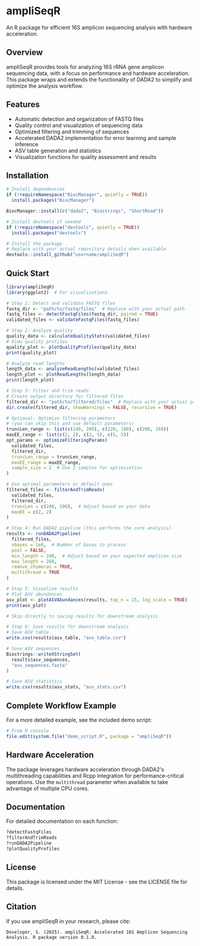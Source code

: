 # ampliSeqR

An R package for efficient 16S amplicon sequencing analysis with hardware acceleration.

## Overview

ampliSeqR provides tools for analyzing 16S rRNA gene amplicon sequencing data, with a focus on performance and hardware acceleration. This package wraps and extends the functionality of DADA2 to simplify and optimize the analysis workflow.

## Features

- Automatic detection and organization of FASTQ files
- Quality control and visualization of sequencing data
- Optimized filtering and trimming of sequences
- Accelerated DADA2 implementation for error learning and sample inference
- ASV table generation and statistics
- Visualization functions for quality assessment and results

## Installation

```r
# Install dependencies
if (!requireNamespace("BiocManager", quietly = TRUE))
  install.packages("BiocManager")

BiocManager::install(c("dada2", "Biostrings", "ShortRead"))

# Install devtools if needed
if (!requireNamespace("devtools", quietly = TRUE))
  install.packages("devtools")

# Install the package
# Replace with your actual repository details when available
devtools::install_github("username/ampliSeqR")
```

## Quick Start

```r
library(ampliSeqR)
library(ggplot2)  # For visualizations

# Step 1: Detect and validate FASTQ files
fastq_dir <- "path/to/fastq/files"  # Replace with your actual path
fastq_files <- detectFastqFiles(fastq_dir, paired = TRUE)
validated_files <- validateFastqFiles(fastq_files)

# Step 2: Analyze quality
quality_data <- calculateQualityStats(validated_files)
# View quality profiles
quality_plot <- plotQualityProfiles(quality_data)
print(quality_plot)

# Analyze read lengths
length_data <- analyzeReadLengths(validated_files)
length_plot <- plotReadLengths(length_data)
print(length_plot)

# Step 3: Filter and trim reads
# Create output directory for filtered files
filtered_dir <- "path/to/filtered/files"  # Replace with your actual path
dir.create(filtered_dir, showWarnings = FALSE, recursive = TRUE)

# Optional: Optimize filtering parameters 
# (you can skip this and use default parameters)
truncLen_range <- list(c(240, 200), c(220, 180), c(200, 160))
maxEE_range <- list(c(2, 2), c(2, 5), c(5, 5))
opt_params <- optimizeFilteringParams(
  validated_files, 
  filtered_dir, 
  truncLen_range = truncLen_range,
  maxEE_range = maxEE_range,
  sample_size = 2  # Use 2 samples for optimization
)

# Use optimal parameters or default ones
filtered_files <- filterAndTrimReads(
  validated_files, 
  filtered_dir,
  truncLen = c(240, 200),  # Adjust based on your data
  maxEE = c(2, 2)
)

# Step 4: Run DADA2 pipeline (this performs the core analysis)
results <- runDADA2Pipeline(
  filtered_files,
  nbases = 1e8,  # Number of bases to process
  pool = FALSE,
  min_length = 240,  # Adjust based on your expected amplicon size
  max_length = 260,
  remove_chimeras = TRUE,
  multithread = TRUE
)

# Step 5: Visualize results
# Plot ASV abundances
asv_plot <- plotASVAbundances(results, top_n = 15, log_scale = TRUE)
print(asv_plot)

# Skip directly to saving results for downstream analysis

# Step 6: Save results for downstream analysis
# Save ASV table
write.csv(results$asv_table, "asv_table.csv")

# Save ASV sequences
Biostrings::writeXStringSet(
  results$asv_sequences, 
  "asv_sequences.fasta"
)

# Save ASV statistics
write.csv(results$asv_stats, "asv_stats.csv")
```

## Complete Workflow Example

For a more detailed example, see the included demo script:

```r
# From R console
file.edit(system.file("demo_script.R", package = "ampliSeqR"))
```

## Hardware Acceleration

The package leverages hardware acceleration through DADA2's multithreading capabilities and Rcpp integration for performance-critical operations. Use the `multithread` parameter when available to take advantage of multiple CPU cores.

## Documentation

For detailed documentation on each function:

```r
?detectFastqFiles
?filterAndTrimReads
?runDADA2Pipeline
?plotQualityProfiles
```

## License

This package is licensed under the MIT License - see the LICENSE file for details.

## Citation

If you use ampliSeqR in your research, please cite:

```
Developer, S. (2025). ampliSeqR: Accelerated 16S Amplicon Sequencing Analysis. R package version 0.1.0.
```